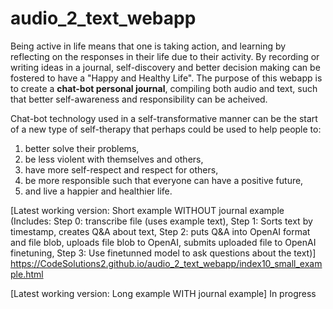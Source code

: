 # audio_2_text_webapp

Being active in life means that one is taking action, and learning by reflecting on the responses in their life due to their activity. By recording or writing ideas in a journal, self-discovery and better decision making can be fostered to have a "Happy and Healthy Life". The purpose of this webapp is to create a **chat-bot personal journal**, compiling both audio and text, such that better self-awareness and responsibility can be acheived. 

Chat-bot technology used in a self-transformative manner can be the start of a new type of self-therapy that perhaps could be used to help people to:
1. better solve their problems,
2. be less violent with themselves and others,
3. have more self-respect and respect for others,
4. be more responsible such that everyone can have a positive future,
5. and live a happier and healthier life.


[Latest working version: Short example WITHOUT journal example (Includes: Step 0: transcribe file (uses example text), Step 1: Sorts text by timestamp, creates Q&A about text, Step 2: puts Q&A into OpenAI format and file blob, uploads file blob to OpenAI, submits uploaded file to OpenAI finetuning, Step 3: Use finetunned model to ask questions about the text)] https://CodeSolutions2.github.io/audio_2_text_webapp/index10_small_example.html


[Latest working version: Long example WITH journal example] In progress
